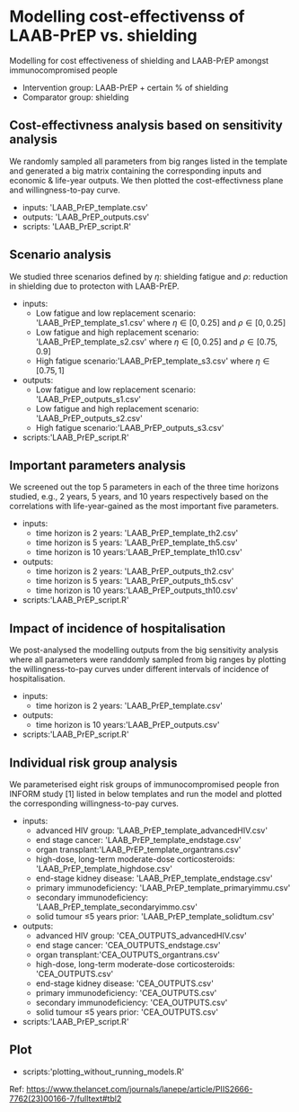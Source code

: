 # Modelling cost-effectivenss of LAAB-PrEP vs. shielding 
Modelling for cost effectiveness of shielding and LAAB-PrEP amongst immunocompromised people
* Intervention group: LAAB-PrEP + certain % of shielding
* Comparator group: shielding 
## Cost-effectivness analysis based on sensitivity analysis
We randomly sampled all parameters from big ranges listed in the template and generated a big matrix containing the corresponding inputs and economic & life-year outputs. We then plotted the cost-effectivness plane and willingness-to-pay curve. 
 * inputs: 'LAAB_PrEP_template.csv'
 * outputs: 'LAAB_PrEP_outputs.csv'
 * scripts: 'LAAB_PrEP_script.R'

## Scenario analysis
We studied three scenarios defined by $\eta$: shielding fatigue and $\rho$: reduction in shielding due to protecton with LAAB-PrEP.
 * inputs:
   + Low fatigue and low replacement scenario: 'LAAB_PrEP_template_s1.csv' where $\eta \in [0,0.25]$ and $\rho \in [0,0.25]$
   + Low fatigue and high replacement scenario: 'LAAB_PrEP_template_s2.csv' where $\eta \in [0,0.25]$ and $\rho \in [0.75,0.9]$
   + High fatigue scenario:'LAAB_PrEP_template_s3.csv' where $\eta \in [0.75,1]$
 * outputs:
   + Low fatigue and low replacement scenario: 'LAAB_PrEP_outputs_s1.csv'
   + Low fatigue and high replacement scenario: 'LAAB_PrEP_outputs_s2.csv'
   + High fatigue scenario:'LAAB_PrEP_outputs_s3.csv'
 * scripts:'LAAB_PrEP_script.R'
   
## Important parameters analysis
We screened out the top 5 parameters in each of the three time horizons studied, e.g., 2 years, 5 years, and 10 years respectively based on the correlations with life-year-gained as the most important five parameters. 
 * inputs:
   + time horizon is 2 years: 'LAAB_PrEP_template_th2.csv'
   + time horizon is 5 years: 'LAAB_PrEP_template_th5.csv'
   + time horizon is 10 years:'LAAB_PrEP_template_th10.csv'
 * outputs:
   + time horizon is 2 years: 'LAAB_PrEP_outputs_th2.csv'
   + time horizon is 5 years: 'LAAB_PrEP_outputs_th5.csv'
   + time horizon is 10 years:'LAAB_PrEP_outputs_th10.csv'
 * scripts:'LAAB_PrEP_script.R'

## Impact of incidence of hospitalisation
We post-analysed the modelling outputs from the big sensitivity analysis where all parameters were randdomly sampled from big ranges by plotting the willingness-to-pay curves under different intervals of incidence of hospitalisation. 
* inputs:
   + time horizon is 2 years: 'LAAB_PrEP_template.csv'
 * outputs:
   + time horizon is 10 years:'LAAB_PrEP_outputs.csv'
 * scripts:'LAAB_PrEP_script.R'
   
## Individual risk group analysis
We parameterised eight risk groups of immunocompromised people fron INFORM study [1] listed in below templates and run the model and plotted the corresponding willingness-to-pay curves.  
* inputs:
   + advanced HIV group: 'LAAB_PrEP_template_advancedHIV.csv'
   + end stage cancer: 'LAAB_PrEP_template_endstage.csv'
   + organ transplant:'LAAB_PrEP_template_organtrans.csv'
   + high-dose, long-term moderate-dose corticosteroids: 'LAAB_PrEP_template_highdose.csv'
   + end-stage kidney disease: 'LAAB_PrEP_template_endstage.csv'
   + primary immunodeficiency: 'LAAB_PrEP_template_primaryimmu.csv'
   + secondary immunodeficiency: 'LAAB_PrEP_template_secondaryimmo.csv'
   + solid tumour ≤5 years prior: 'LAAB_PrEP_template_solidtum.csv'
 * outputs:
   + advanced HIV group: 'CEA_OUTPUTS_advancedHIV.csv'
   + end stage cancer: 'CEA_OUTPUTS_endstage.csv'
   + organ transplant:'CEA_OUTPUTS_organtrans.csv'
   + high-dose, long-term moderate-dose corticosteroids: 'CEA_OUTPUTS.csv'
   + end-stage kidney disease: 'CEA_OUTPUTS.csv'
   + primary immunodeficiency: 'CEA_OUTPUTS.csv'
   + secondary immunodeficiency: 'CEA_OUTPUTS.csv'
   + solid tumour ≤5 years prior: 'CEA_OUTPUTS.csv'
 * scripts:'LAAB_PrEP_script.R'

## Plot
 * scripts:'plotting_without_running_models.R'


Ref: https://www.thelancet.com/journals/lanepe/article/PIIS2666-7762(23)00166-7/fulltext#tbl2
